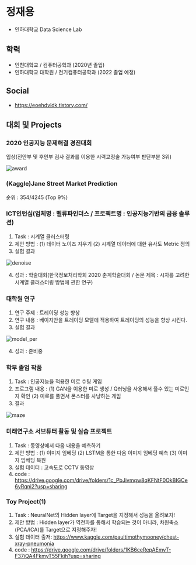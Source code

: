 # 정재용

  + 인하대학교 Data Science Lab  

## 학력
   + 인천대학교 / 컴퓨터공학과 (2020년 졸업)
   + 인하대학교 대학원 / 전기컴퓨터공학과 (2022 졸업 예정)
 
## Social
  + https://eoehdvldk.tistory.com/

## 대회 및 Projects
### 2020 인공지능 문제해결 경진대회 
입상(전안부 및 후안부 검사 결과를 이용한 시력교정술 가능여부 판단부분 3위)


  ![award](https://user-images.githubusercontent.com/42512062/130656010-f0016fd9-644c-4c98-8781-39b5a6652323.PNG)

### (Kaggle)Jane Street Market Prediction
순위 : 354/4245 (Top 9%) 
  
### ICT인턴십(업체명 : 벨류파인더스 / 프로젝트명 : 인공지능기반의 금융 솔루션)
1. Task : 시계열 클러스터링
2. 제안 방법 :
    (1) 데이터 노이즈 지우기
    (2) 시계열 데이터에 대한 유사도 Metric 정의
3. 실험 결과

![denoise](https://user-images.githubusercontent.com/42512062/130621562-80458c74-b214-4041-a317-486750e23c2f.PNG)

4. 성과 : 학술대회(한국정보처리학회 2020 춘계학술대회 /  논문 제목 : 시차를 고려한 시계열 클러스터링 방법에 관한 연구)

### 대학원 연구
1. 연구 주제 : 트레이딩 성능 향상
2. 연구 내용 : 베이지안을 트레이딩 모델에 적용하여 트레이딩의 성능을 향상 시킨다.
3. 실험 결과

![model_per](https://user-images.githubusercontent.com/42512062/138025606-be6bd76b-5832-492c-a0d8-4ab670832a97.PNG)

4. 성과 : 준비중

### 학부 졸업 작품
1. Task : 인공지능을 적용한 미로 슈팅 게임
2. 프로그램 내용 :
    (1) GAN을 이용한 미로 생성 / Q러닝을 사용해서 풀수 있는 미로인지 확인
    (2) 미로를 풀면서 몬스터를 사냥하는 게임
3. 결과

![maze](https://user-images.githubusercontent.com/42512062/130655136-11d4cc26-6756-4b94-9fba-8e59b201a32e.PNG)

### 미래연구소 서브튜터 활동 및 실습 프로젝트
1. Task : 동영상에서 다음 내용을 예측하기
2. 제안 방법 : 
    (1) 이미지 임베딩
    (2) LSTM을 통한 다음 이미지 임베딩 예측
    (3) 이미지 임베딩 복원
3. 실험 데이터 : 고속도로 CCTV 동영상
4. code : https://drive.google.com/drive/folders/1c_PbJivmqw8qKFNtF0OkBIGCe6yRqni2?usp=sharing


### Toy Project(1)
1. Task : NeuralNet의 Hidden layer에 Target을 지정해서 성능을 올려보자!
2. 제안 방법 : Hidden layer가 역전파를 통해서 학습되는 것이 아니라, 차원축소(PCA/ICA)를 Target으로 지정해주자!
3. 실험 데이터 출저: https://www.kaggle.com/paultimothymooney/chest-xray-pneumonia
4. code : https://drive.google.com/drive/folders/1KB6ceRepAEmvT-F37iQA4FkmyT55Fkih?usp=sharing


